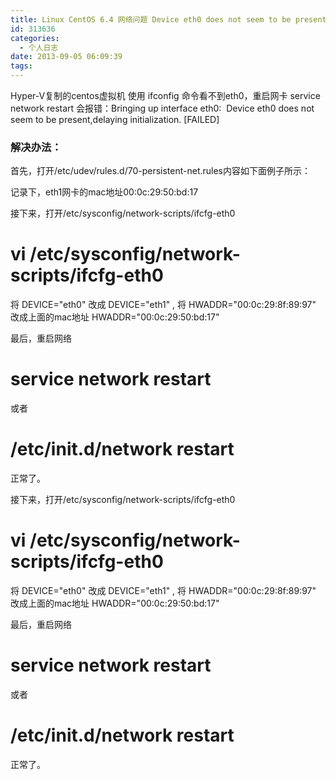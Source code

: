 ```yaml
---
title: Linux CentOS 6.4 网络问题 Device eth0 does not seem to be present
id: 313636
categories:
  - 个人日志
date: 2013-09-05 06:09:39
tags:
---
```


Hyper-V复制的centos虚拟机 使用 ifconfig 命令看不到eth0，重启网卡 service network restart 会报错：Bringing up interface eth0:  Device eth0 does not seem to be present,delaying initialization. [FAILED]

### 解决办法：

首先，打开/etc/udev/rules.d/70-persistent-net.rules内容如下面例子所示：

记录下，eth1网卡的mac地址00:0c:29:50:bd:17

接下来，打开/etc/sysconfig/network-scripts/ifcfg-eth0

# vi /etc/sysconfig/network-scripts/ifcfg-eth0

将 DEVICE="eth0"  改成  DEVICE="eth1"  ,
将 HWADDR="00:0c:29:8f:89:97" 改成上面的mac地址  HWADDR="00:0c:29:50:bd:17"

最后，重启网络

# service network restart
或者

# /etc/init.d/network restart

正常了。

接下来，打开/etc/sysconfig/network-scripts/ifcfg-eth0

# vi /etc/sysconfig/network-scripts/ifcfg-eth0

将 DEVICE="eth0"  改成  DEVICE="eth1"  ,
将 HWADDR="00:0c:29:8f:89:97" 改成上面的mac地址  HWADDR="00:0c:29:50:bd:17"

最后，重启网络

# service network restart
或者

# /etc/init.d/network restart

正常了。
